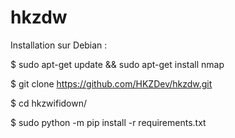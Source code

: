 # hkzdw

Installation sur Debian : 

$ sudo apt-get update && sudo apt-get install nmap

$ git clone https://github.com/HKZDev/hkzdw.git

$ cd hkzwifidown/

$ sudo python -m pip install -r requirements.txt